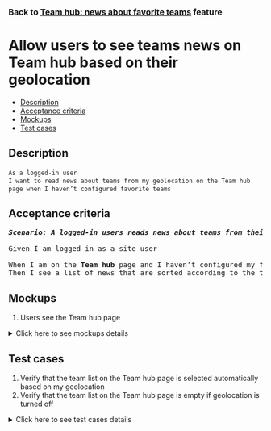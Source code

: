### Back to [Team hub: news about favorite teams](../../) feature

# Allow users to see teams news on Team hub based on their geolocation

- [Description](#description)
- [Acceptance criteria](#acceptance-criteria)
- [Mockups](#mockups)
- [Test cases](#test-cases)

## Description

    As a logged-in user
    I want to read news about teams from my geolocation on the Team hub page when I haven’t configured favorite teams

## Acceptance criteria

<pre>
<b><i>Scenario: A logged-in users reads news about teams from their geolocation on the Team hub page</i></b>

Given I am logged in as a site user

When I am on the <b>Team hub</b> page and I haven’t configured my favorite teams in the personal cabinet
Then I see a list of news that are sorted according to the teams that are selected automatically based on my geolocation
</pre>

## Mockups

1. Users see the Team hub page

<details>
  <summary>Click here to see mockups details</summary>

**1. Users see the Team hub page:**

![Users see the Team hub page](/sports_hub_portal/web_application_features/team_hub/images/team_hub_geolocation_teams.png)

</details>

## Test cases

1. Verify that the team list on the Team hub page is selected automatically based on my geolocation
2. Verify that the team list on the Team hub page is empty if geolocation is turned off

<details>
  <summary>Click here to see test cases details</summary>

### **#1. Verify that the team list on the Team hub page is selected automatically based on my geolocation**

|Preconditions|Steps|Expected result
--------------|-----|----------
|- Log in with user account</br>- There are no teams followed by the user</br>- Geolocation is turned on|1) Select <b>Team hub</b> on the left sidebar menu</br>2) Examine the team list|2) There are news for each team that belongs to the user’s geolocation. There are the <b>Most Popular</b> and <b>Most Commented</b> sections in case they are enabled by admin|

### **#2. Verify that the team list on the Team hub page is empty if geolocation is turned off**

|Preconditions|Steps|Expected result
--------------|-----|----------
|- Log in with user account</br>- There are no teams followed by the user</br>- Geolocation is turned off|1) Select <b>Team hub</b> on the left sidebar menu</br>2) Examine the team list|2) The list of news is empty|
</details>
